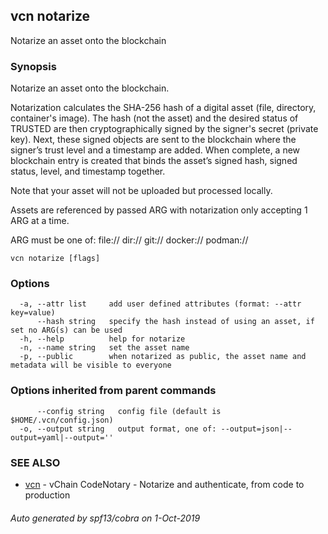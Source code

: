 ## vcn notarize

Notarize an asset onto the blockchain

### Synopsis


Notarize an asset onto the blockchain.

Notarization calculates the SHA-256 hash of a digital asset 
(file, directory, container's image). 
The hash (not the asset) and the desired status of TRUSTED are then 
cryptographically signed by the signer's secret (private key). 
Next, these signed objects are sent to the blockchain where the signer’s
trust level and a timestamp are added. 
When complete, a new blockchain entry is created that binds the asset’s
signed hash, signed status, level, and timestamp together. 

Note that your asset will not be uploaded but processed locally.

Assets are referenced by passed ARG with notarization only accepting 
1 ARG at a time.

ARG must be one of:
  <file>
  file://<file>
  dir://<directory>
  git://<repository>
  docker://<image>
  podman://<image>


```
vcn notarize [flags]
```

### Options

```
  -a, --attr list     add user defined attributes (format: --attr key=value)
      --hash string   specify the hash instead of using an asset, if set no ARG(s) can be used
  -h, --help          help for notarize
  -n, --name string   set the asset name
  -p, --public        when notarized as public, the asset name and metadata will be visible to everyone
```

### Options inherited from parent commands

```
      --config string   config file (default is $HOME/.vcn/config.json)
  -o, --output string   output format, one of: --output=json|--output=yaml|--output=''
```

### SEE ALSO

* [vcn](vcn.md)	 - vChain CodeNotary - Notarize and authenticate, from code to production

###### Auto generated by spf13/cobra on 1-Oct-2019
